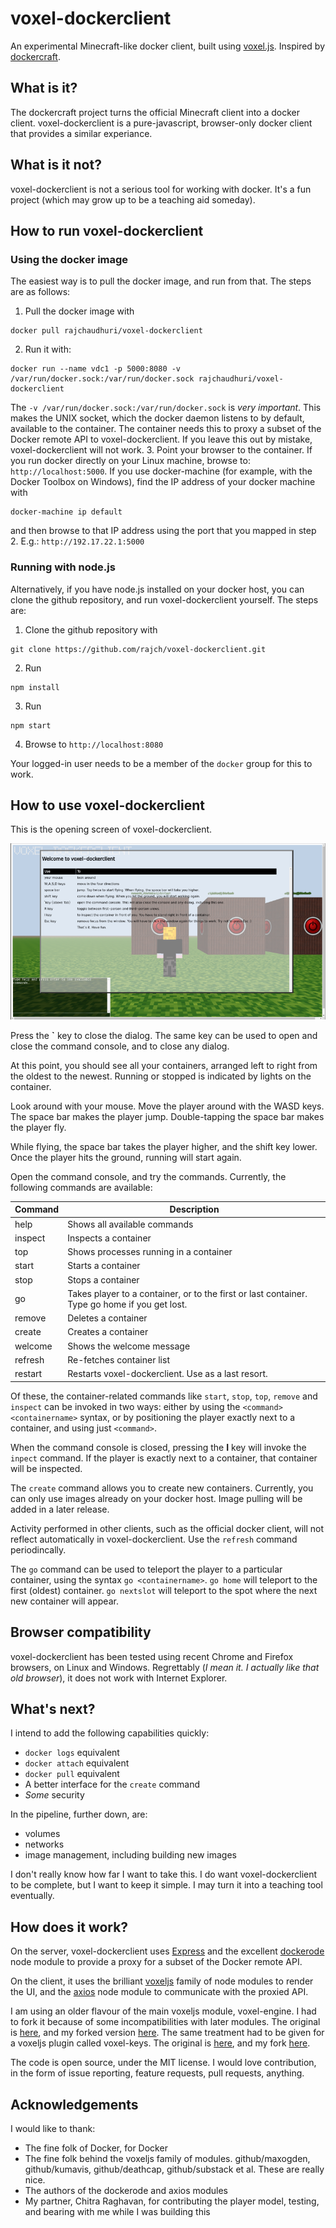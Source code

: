 # voxel-dockerclient
An experimental Minecraft-like docker client, built using [voxel.js](http://voxeljs.com/). Inspired by [dockercraft](https://github.com/docker/dockercraft).

## What is it?
The dockercraft project turns the official Minecraft client into a docker client. voxel-dockerclient is a pure-javascript, browser-only docker client that provides a similar experiance.

## What is it not?
voxel-dockerclient is not a serious tool for working with docker. It's a fun project (which may grow up to be a teaching aid someday).

## How to run voxel-dockerclient
### Using the docker image
The easiest way is to pull the docker image, and run from that. The steps are as follows:

1. Pull the docker image with

  ```
  docker pull rajchaudhuri/voxel-dockerclient
  ```
2. Run it with:

  ```
  docker run --name vdc1 -p 5000:8080 -v /var/run/docker.sock:/var/run/docker.sock rajchaudhuri/voxel-dockerclient
  ```

  The  `-v /var/run/docker.sock:/var/run/docker.sock` is *very important*. This makes the UNIX socket, which the docker daemon listens to by default, available to the container. The container needs this to proxy a subset of the Docker remote API to voxel-dockerclient. If you leave this out by mistake, voxel-dockerclient will not work.
3. Point your browser to the container. If you run docker directly on your Linux machine, browse to: `http://localhost:5000`.
  If you use docker-machine (for example, with the Docker Toolbox on Windows), find the IP address of your docker machine with
  
  ```
  docker-machine ip default
  ```
  and then browse to that IP address using the port that you mapped in step 2. E.g.: `http://192.17.22.1:5000`

### Running with node.js
Alternatively, if you have node.js installed on your docker host, you can clone the github repository, and run voxel-dockerclient yourself. The steps are:

1. Clone the github repository with

  ```
  git clone https://github.com/rajch/voxel-dockerclient.git
  ```
2. Run

  ```
  npm install
  ```
3. Run

  ```
  npm start
  ```
4. Browse to `http://localhost:8080`

Your logged-in user needs to be a member of the `docker` group for this to work.

## How to use voxel-dockerclient
This is the opening screen of voxel-dockerclient.

![Opening screen](docs/img/openingscreen.png)

Press the **\`** key to close the dialog. The same key can be used to open and close the command console, and to close any dialog.

At this point, you should see all your containers, arranged left to right from the oldest to the newest. Running or stopped is indicated by lights on the container.

Look around with your mouse. Move the player around with the WASD keys. The space bar makes the player jump. Double-tapping the space bar makes the player fly.

While flying, the space bar takes the player higher, and the shift key lower. Once the player hits the ground, running will start again.

Open the command console, and try the commands. Currently, the following commands are available:
    <table><thead><tr><th>Command</th><th>Description</th></tr></thead><tbody><tr><td>help</td><td>Shows all available commands</td></tr><tr><td>inspect</td><td>Inspects a container</td></tr><tr><td>top</td><td>Shows processes running in a container</td></tr><tr><td>start</td><td>Starts a container</td></tr><tr><td>stop</td><td>Stops a container</td></tr><tr><td>go</td><td>Takes player to a container, or to the first or last container. Type go home if you get lost.</td></tr><tr><td>remove</td><td>Deletes a container</td></tr><tr><td>create</td><td>Creates a container</td></tr><tr><td>welcome</td><td>Shows the welcome message</td></tr><tr><td>refresh</td><td>Re-fetches container list</td></tr><tr><td>restart</td><td>Restarts voxel-dockerclient. Use as a last resort.</td></tr></tbody></table>

Of these, the container-related commands like `start`, `stop`, `top`, `remove` and `inspect` can be invoked in two ways: either by using the `<command> <containername>` syntax, or by positioning the player exactly next to a container, and using just `<command>`.

When the command console is closed, pressing the **I** key will invoke the `inpect` command. If the player is exactly next to a container, that container will be inspected.

The `create` command allows you to create new containers. Currently, you can only use images already on your docker host. Image pulling will be added in a later release.

Activity performed in other clients, such as the official docker client, will not reflect automatically in voxel-dockerclient. Use the `refresh` command periodincally.

The `go` command can be used to teleport the player to a particular container, using the syntax `go <containername>`. `go home` will teleport to the first (oldest) container. `go nextslot` will teleport to the spot where the next new container will appear. 

## Browser compatibility
voxel-dockerclient has been tested using recent Chrome and Firefox browsers, on Linux and Windows. Regrettably (*I mean it. I actually like that old browser*), it does not work with Internet Explorer.

## What's next?
I intend to add the following capabilities quickly:
* `docker logs` equivalent
* `docker attach` equivalent
* `docker pull` equivalent
* A better interface for the `create` command
* *Some* security

In the pipeline, further down, are:
* volumes
* networks
* image management, including building new images

I don't really know how far I want to take this. I do want voxel-dockerclient to be complete, but I want to keep it simple. I may turn it into a teaching tool eventually.

## How does it work?
On the server, voxel-dockerclient uses [Express](http://expressjs.com/) and the excellent [dockerode](https://github.com/apocas/dockerode) node module to provide a proxy for a subset of the Docker remote API.

On the client, it uses the brilliant [voxeljs](http://voxeljs.com/) family of node modules to render the UI, and the [axios](https://github.com/mzabriskie/axios) node module to communicate with the proxied API.

I am using an older flavour of the main voxeljs module, voxel-engine. I had to fork it because of some incompatibilities with later modules. The original is [here](https://github.com/maxogden/voxel-engine), and my forked version [here](https://github.com/rajch/voxel-engine).
The same treatment had to be given for a voxeljs plugin called voxel-keys. The original is [here](https://github.com/voxel/voxel-keys), and my fork [here](https://github.com/rajch/voxel-keys).

The code is open source, under the MIT license. I would love contribution, in the form of issue reporting, feature requests, pull requests, anything. 

## Acknowledgements
I would like to thank:
* The fine folk of Docker, for Docker
* The fine folk behind the voxeljs family of modules. github/maxogden, github/kumavis, github/deathcap, github/substack et al. These are really nice.
* The authors of the dockerode and axios modules
* My partner, Chitra Raghavan, for contributing the player model, testing, and bearing with me while I was building this
